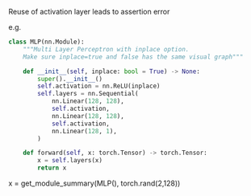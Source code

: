 Reuse of activation layer leads to assertion error 

e.g.

```python
class MLP(nn.Module):
    """Multi Layer Perceptron with inplace option.
    Make sure inplace=true and false has the same visual graph"""

    def __init__(self, inplace: bool = True) -> None:
        super().__init__()
        self.activation = nn.ReLU(inplace)
        self.layers = nn.Sequential(
            nn.Linear(128, 128),
            self.activation,
            nn.Linear(128, 128),
            self.activation,
            nn.Linear(128, 1),
        )

    def forward(self, x: torch.Tensor) -> torch.Tensor:
        x = self.layers(x)
        return x
```

x = get_module_summary(MLP(), torch.rand(2,128))
